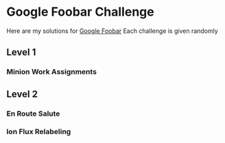 # Google Foobar Challenge

Here are my solutions for [Google Foobar](https://foobar.withgoogle.com/) 
Each challenge is given randomly 

## Level 1

### Minion Work Assignments

## Level 2

### En Route Salute
### Ion Flux Relabeling
